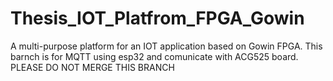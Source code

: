 # Thesis_IOT_Platfrom_FPGA_Gowin
A multi-purpose platform for an IOT application based on Gowin FPGA.
This barnch is for MQTT using esp32 and comunicate with ACG525 board.
PLEASE DO NOT MERGE THIS BRANCH
